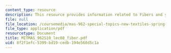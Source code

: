 ```yaml
---
content_type: resource
description: This resource provides information related to Fibers and yarns.
file: null
file_location: /coursemedia/mas-962-special-topics-new-textiles-spring-2010/8f2f1efc5399bd19cedb194e568d5c1a_MITMAS_962S10_lec08_fiber.pdf
file_type: application/pdf
resourcetype: Document
title: MITMAS_962S10_lec08_fiber.pdf
uid: 8f2f1efc-5399-bd19-cedb-194e568d5c1a
---
```

